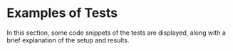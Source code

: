 # Examples of Tests

In this section, some code snippets of the tests are displayed, along with a brief explanation of the setup and results.